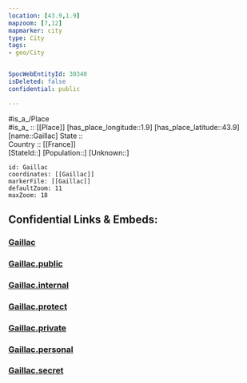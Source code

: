 ```yaml
---
location: [43.9,1.9] 
mapzoom: [7,12] 
mapmarker: city 
type: City
tags:
- geo/City


SpocWebEntityId: 30340
isDeleted: false
confidential: public

---
```

#is_a_/Place  
#is_a_ :: [[Place]] 
[has_place_longitude::1.9] 
[has_place_latitude::43.9] 
[name::Gaillac] 
State ::  
Country :: [[France]]  
[StateId::] 
[Population::] 
[Unknown::] 


```leaflet
id: Gaillac
coordinates: [[Gaillac]] 
markerFile: [[Gaillac]] 
defaultZoom: 11 
maxZoom: 18
```


## Confidential Links & Embeds: 

### [Gaillac](/_Standards/Earth/Continent/Europe/Europe~West/France/regions~France/Occitanie/departments~Occitanie/Tarn/communes~Tarn/Albi/cities~Albi/Gaillac.md) 

### [Gaillac.public](/_public/Earth/Continent/Europe/Europe~West/France/regions~France/Occitanie/departments~Occitanie/Tarn/communes~Tarn/Albi/cities~Albi/Gaillac.public.md) 

### [Gaillac.internal](/_internal/Earth/Continent/Europe/Europe~West/France/regions~France/Occitanie/departments~Occitanie/Tarn/communes~Tarn/Albi/cities~Albi/Gaillac.internal.md) 

### [Gaillac.protect](/_protect/Earth/Continent/Europe/Europe~West/France/regions~France/Occitanie/departments~Occitanie/Tarn/communes~Tarn/Albi/cities~Albi/Gaillac.protect.md) 

### [Gaillac.private](/_private/Earth/Continent/Europe/Europe~West/France/regions~France/Occitanie/departments~Occitanie/Tarn/communes~Tarn/Albi/cities~Albi/Gaillac.private.md) 

### [Gaillac.personal](/_personal/Earth/Continent/Europe/Europe~West/France/regions~France/Occitanie/departments~Occitanie/Tarn/communes~Tarn/Albi/cities~Albi/Gaillac.personal.md) 

### [Gaillac.secret](/_secret/Earth/Continent/Europe/Europe~West/France/regions~France/Occitanie/departments~Occitanie/Tarn/communes~Tarn/Albi/cities~Albi/Gaillac.secret.md)

